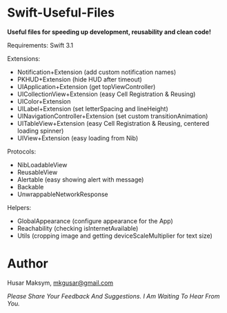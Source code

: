 # Swift-Useful-Files

**Useful files for speeding up development, reusability and clean code!**

Requirements: Swift 3.1

Extensions:
  - Notification+Extension (add custom notification names)
  - PKHUD+Extension (hide HUD after timeout)
  - UIApplication+Extension (get topViewController)
  - UICollectionView+Extension (easy Cell Registration & Reusing)
  - UIColor+Extension 
  - UILabel+Extension (set letterSpacing and  lineHeight)
  - UINavigationController+Extension (set custom transitionAnimation)
  - UITableView+Extension (easy Cell Registration & Reusing, centered loading spinner)
  - UIView+Extension (easy loading from Nib)
  
Protocols:
  - NibLoadableView
  - ReusableView
  - Alertable (easy showing alert with message)
  - Backable
  - UnwrappableNetworkResponse
  
Helpers:
  - GlobalAppearance (configure appearance for the App)
  - Reachability (checking isInternetAvailable)
  - Utils (cropping image and getting deviceScaleMultiplier for text size)


# Author

Husar Maksym, mkgusar@gmail.com

_Please Share Your Feedback And Suggestions. I Am Waiting To Hear From You._
